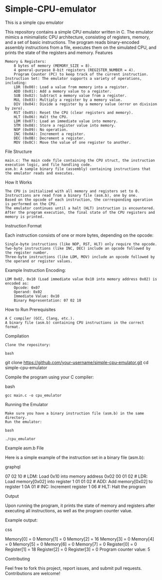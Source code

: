 # Simple-CPU-emulator

This is a simple cpu emulator

This repository contains a simple CPU emulator written in C. The emulator mimics a minimalistic CPU architecture, consisting of registers, memory, and a set of basic instructions. The program reads binary-encoded assembly instructions from a file, executes them on the simulated CPU, and prints the state of the registers and memory.
Features

    Memory & Registers:
        8 bytes of memory (MEMORY_SIZE = 8).
        4 general-purpose 8-bit registers (REGISTER_NUMBER = 4).
        Program Counter (PC) to keep track of the current instruction.
    Instruction Set: The emulator supports a variety of operations, including:
        LDR (0x00): Load a value from memory into a register.
        ADD (0x01): Add a memory value to a register.
        SUB (0x02): Subtract a memory value from a register.
        MUL (0x03): Multiply a register by a memory value.
        DIV (0x04): Divide a register by a memory value (error on division by zero).
        RST (0x05): Reset the CPU (clear registers and memory).
        HLT (0x06): Halt the CPU.
        LDM (0x07): Load an immediate value into memory.
        STM (0x08): Store a register value into memory.
        NOP (0x09): No operation.
        INC (0x0A): Increment a register.
        DEC (0x0B): Decrement a register.
        MOV (0x0C): Move the value of one register to another.

File Structure

    main.c: The main code file containing the CPU struct, the instruction execution logic, and file handling code.
    asm.b: A sample binary file (assembly) containing instructions that the emulator reads and executes.

How It Works

    The CPU is initialized with all memory and registers set to 0.
    Instructions are read from a binary file (asm.b), one by one.
    Based on the opcode of each instruction, the corresponding operation is performed on the CPU.
    The emulator continues until a halt (HLT) instruction is encountered.
    After the program execution, the final state of the CPU registers and memory is printed.

Instruction Format

Each instruction consists of one or more bytes, depending on the opcode:

    Single-byte instructions (like NOP, RST, HLT) only require the opcode.
    Two-byte instructions (like INC, DEC) include an opcode followed by the register number.
    Three-byte instructions (like LDM, MOV) include an opcode followed by the operand or register values.

Example Instruction Encoding:

    LDM 0x02, 0x10 (Load immediate value 0x10 into memory address 0x02) is encoded as:
        Opcode: 0x07
        Operand: 0x02
        Immediate Value: 0x10
        Binary Representation: 07 02 10

How to Run
Prerequisites

    A C compiler (GCC, Clang, etc.).
    A binary file (asm.b) containing CPU instructions in the correct format.

Compilation

    Clone the repository:

    bash

git clone https://github.com/your-username/simple-cpu-emulator.git
cd simple-cpu-emulator

Compile the program using your C compiler:

bash

    gcc main.c -o cpu_emulator

Running the Emulator

    Make sure you have a binary instruction file (asm.b) in the same directory.
    Run the emulator:

    bash

    ./cpu_emulator

Example asm.b File

Here is a simple example of the instruction set in a binary file (asm.b):

graphql

07 02 10  # LDM: Load 0x10 into memory address 0x02
00 01 02  # LDR: Load memory[0x02] into register 1
01 01 02  # ADD: Add memory[0x02] to register 1
0A 01     # INC: Increment register 1
06        # HLT: Halt the program

Output

Upon running the program, it prints the state of memory and registers after executing all instructions, as well as the program counter value.

Example output:

css

Memory[0] = 0 
Memory[1] = 0 
Memory[2] = 16
Memory[3] = 0 
Memory[4] = 0 
Memory[5] = 0 
Memory[6] = 0 
Memory[7] = 0 
Register[0] = 0 
Register[1] = 18 
Register[2] = 0 
Register[3] = 0 
Program counter value: 5

Contributing

Feel free to fork this project, report issues, and submit pull requests. Contributions are welcome!
